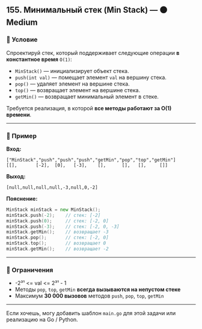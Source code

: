 

## 155. Минимальный стек (Min Stack) — 🟠 Medium

### 📘 Условие

Спроектируй стек, который поддерживает следующие операции **в константное время** `O(1)`:

* `MinStack()` — инициализирует объект стека.
* `push(int val)` — помещает элемент `val` на вершину стека.
* `pop()` — удаляет элемент на вершине стека.
* `top()` — возвращает элемент на вершине стека.
* `getMin()` — возвращает минимальный элемент в стеке.

Требуется реализация, в которой **все методы работают за O(1) времени**.

---

### 🧪 Пример

**Вход:**

```
["MinStack","push","push","push","getMin","pop","top","getMin"]
[[],       [-2],  [0],   [-3],    [],      [],   [],     []]
```

**Выход:**

```
[null,null,null,null,-3,null,0,-2]
```

**Пояснение:**

```go
MinStack minStack = new MinStack();
minStack.push(-2);    // стек: [-2]
minStack.push(0);     // стек: [-2, 0]
minStack.push(-3);    // стек: [-2, 0, -3]
minStack.getMin();    // возвращает -3
minStack.pop();       // стек: [-2, 0]
minStack.top();       // возвращает 0
minStack.getMin();    // возвращает -2
```

---

### 📌 Ограничения

* -2³¹ <= val <= 2³¹ - 1
* Методы `pop`, `top`, `getMin` **всегда вызываются на непустом стеке**
* Максимум **30 000 вызовов** методов `push`, `pop`, `top`, `getMin`

---

Если хочешь, могу добавить шаблон `main.go` для этой задачи или реализацию на Go / Python.
